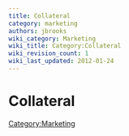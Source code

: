```yaml
---
title: Collateral
category: marketing
authors: jbrooks
wiki_category: Marketing
wiki_title: Category:Collateral
wiki_revision_count: 1
wiki_last_updated: 2012-01-24
---
```


# Collateral

<Category:Marketing>
